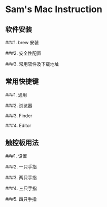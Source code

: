 # Sam's Mac Instruction

## 软件安装
###1. brew 安装

###2. 安全性配置

###3. 常用软件及下载地址


## 常用快捷键
###1. 通用

###2. 浏览器

###3. Finder

###4. Editor


## 触控板用法
###1. 设置

###2. 一只手指

###3. 两只手指

###4. 三只手指

###5. 四只手指


